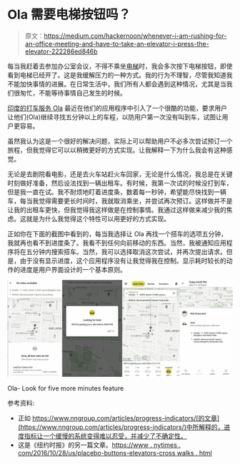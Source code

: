 # Ola 需要电梯按钮吗？

> 原文：<https://medium.com/hackernoon/whenever-i-am-rushing-for-an-office-meeting-and-have-to-take-an-elevator-i-press-the-elevator-222286ed846b>

每当我赶着去参加办公室会议，不得不乘坐[电梯](https://hackernoon.com/tagged/elevator)时，我会多次按下电梯按钮，即使看到电梯已经开了。这是我缓解压力的一种方式。我的行为不理智，尽管我知道我不能加快事情的进展。在日常生活中，我们所有人都会遇到这种情况，尤其是当我们很匆忙，不能等待事情自己发生的时候。

[印度的打车服务 Ola](https://hackernoon.com/tagged/ola) 最近在他们的应用程序中引入了一个很酷的功能，要求用户让他们(Ola)继续寻找五分钟以上的车程，以防用户第一次没有叫到车，试图让用户更容易。

虽然我认为这是一个很好的解决问题，实际上可以帮助用户不必多次尝试预订一个旅程，但我觉得它可以以稍微更好的方式实现。让我解释一下为什么我会有这种感觉。

无论是去剧院看电影，还是去火车站赶火车回家，无论是什么情况，我总是在关键时刻做好准备，然后设法找到一辆出租车。有时候，我第一次试的时候没打到车，但是我一直在试。我不耐烦地盯着进度条，数着每一秒钟，希望能尽快找到一辆车，每当我觉得需要更长时间时，我就取消乘坐，并尝试再次预订。这样做并不是让我的出租车更快，但我觉得我这样做是在控制事情。我通过这样做来减少我的焦虑。这就是为什么我觉得这个特性可以用更好的方式实现。

正如你在下面的截图中看到的，每当我选择让 Ola 再找一个搭车的选项五分钟，我就再也看不到进度条了。我看不到任何向前移动的东西。当然，我被通知应用程序将在五分钟内搜索搭车。当然，我可以选择取消这次尝试，并再次提出请求。但是，由于没有显示进度，这个应用程序没有让我觉得我在控制。显示耗时较长的动作的进度是用户界面设计的一个基本原则。

![](img/cc01ff3c33b106b5fc31e7ae939f0ba2.png)

Ola- Look for five more minutes feature

参考资料:

*   正如 https://www.nngroup.com/articles/progress-indicators/[的文章](https://www.nngroup.com/articles/progress-indicators/)中所解释的，进度指标让一个缓慢的系统变得难以忍受，并减少了不确定性。
*   这是《纽约时报》的另一篇文章。[https://www . nytimes . com/2016/10/28/us/placebo-buttons-elevators-cross walks . html](https://www.nytimes.com/2016/10/28/us/placebo-buttons-elevators-crosswalks.html)